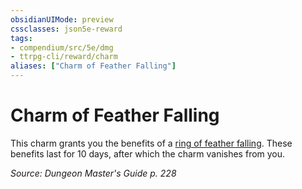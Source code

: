 ```yaml
---
obsidianUIMode: preview
cssclasses: json5e-reward
tags:
- compendium/src/5e/dmg
- ttrpg-cli/reward/charm
aliases: ["Charm of Feather Falling"]
---
```

# Charm of Feather Falling

This charm grants you the benefits of a [ring of feather falling](compendium/items/ring-of-feather-falling.md). These benefits last for 10 days, after which the charm vanishes from you.

*Source: Dungeon Master's Guide p. 228*